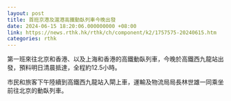 ```yaml
---
layout: post
title: 首班京港及滬港高鐵動臥列車今晚出發
date: 2024-06-15 18:20:06.000000000 +08:00
link: https://news.rthk.hk/rthk/ch/component/k2/1757575-20240615.htm
categories: rthk
---
```


第一班來往北京和香港、以及上海和香港的高鐵動臥列車，今晚於高鐵西九龍站出發，預料明日清晨抵達，全程約12.5小時。

市民和旅客下午陸續到高鐵西九龍站入閘上車，運輸及物流局局長林世雄一同乘坐前往北京的動臥列車。
